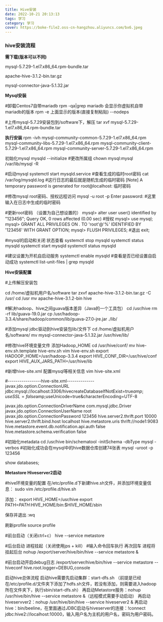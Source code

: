 ```yaml
---
title: Hive安装
date: 2022-10-21 20:13:13
tags: 学习
category: 学习
cover: https://boke-file2.oss-cn-hangzhou.aliyuncs.com/bx6.jpeg
---
```


### hive安装流程

**需下载(版本可以不同)**

mysql-5.7.29-1.el7.x86_64.rpm-bundle.tar

apache-hive-3.1.2-bin.tar.gz

mysql-connector-java-5.1.32.jar

**Mysql安装**

#卸载Centos7自带mariadb
rpm -qa|grep mariadb
会显示你虚拟机自带mariadb的版本
rpm -e	上面显示的版本(直接复制粘贴) --nodeps

#上传mysql-5.7.29安装包到/software下，解压
tar xvf mysql-5.7.29-1.el7.x86_64.rpm-bundle.tar

**执行安装**
rpm -ivh mysql-community-common-5.7.29-1.el7.x86_64.rpm mysql-community-libs-5.7.29-1.el7.x86_64.rpm mysql-community-client-5.7.29-1.el7.x86_64.rpm mysql-community-server-5.7.29-1.el7.x86_64.rpm

初始化mysql
mysqld --initialize
#更改所属组
chown mysql:mysql /var/lib/mysql -R

#启动mysql
systemctl start mysqld.service
#查看生成的临时root密码
cat /var/log/mysqld.log
#这行日志的最后就是随机生成的临时密码
[Note] A temporary password is generated for root@localhost: 临时密码

#修改mysql root密码、授权远程访问
mysql -u root -p
Enter password:     #这里输入在日志中生成的临时密码

#更新root密码  （设置为自己想设置的）
mysql> alter user user() identified by "123456";
Query OK, 0 rows affected (0.00 sec)
#授权
mysql> use mysql;
mysql> GRANT ALL PRIVILEGES ON *.* TO 'root'@'%' IDENTIFIED BY '123456' WITH GRANT OPTION;
mysql> FLUSH PRIVILEGES;
#退出
exit;

#mysql的启动和关闭 状态查看
systemctl stop mysqld
systemctl status mysqld
systemctl start mysqld
systemctl status mysqld

#建议设置为开机自启动服务
systemctl enable  mysqld
#查看是否已经设置自启动成功
systemctl list-unit-files | grep mysqld

**Hive安装配置**

#上传解压安装包

cd /home/虚拟机用户名/software
tar zxvf apache-hive-3.1.2-bin.tar.gz -C /usr/
cd /usr
mv apache-hive-3.1.2-bin hive

#解决hadoop、hive之间guava版本差异（Java的一个工具包）
cd /usr/hive
rm -rf lib/guava-19.0.jar
cp /usr/hadoop-3.3.4/share/hadoop/common/lib/guava-27.0-jre.jar ./lib/

#添加mysql jdbc驱动到hive安装包lib/文件下
cd /home/虚拟机用户名/software/
mv mysql-connector-java-5.1.32.jar /usr/hive/lib/

#修改hive环境变量文件 添加Hadoop_HOME
cd /usr/hive/conf/
mv hive-env.sh.template hive-env.sh
vim hive-env.sh
export HADOOP_HOME=/usr/hadoop-3.3.4
export HIVE_CONF_DIR=/usr/hive/conf
export HIVE_AUX_JARS_PATH=/usr/hive/lib

#新增hive-site.xml 配置mysql等相关信息
vim hive-site.xml

#-----------------hive-site.xml--------------
<configuration>
    <!-- 存储元数据mysql相关配置 -->
    <property>
        <name>javax.jdo.option.ConnectionURL</name>
        <value> jdbc:mysql://localhost:3306/hivecreateDatabaseIfNotExist=true$amp;useSSL=false$amp;useUnicode=true&amp;characterEncoding=UTF-8</value>
    </property>

<property>
    <name>javax.jdo.option.ConnectionDriverName</name>
    <value>com.mysql.jdbc.Driver</value>
</property>

<property>
    <name>javax.jdo.option.ConnectionUserName</name>
    <value>root</value>
</property>

<property>
    <name>javax.jdo.option.ConnectionPassword</name>
    <value>123456</value>
</property>

<!-- 配置hiveservver2端口号和主机名 -->
<property>
    <name>hive.server2.thrift.port</name>
    <value>10000</value>
</property>
<property>
    <name>hive.server2.thrift.bind.host</name>
    <value>localhost</value>
</property>

<!-- 远程模式部署metastore 服务地址 -->
<property>
    <name>hive.metastore.uris</name>
    <value>thrift://node1:9083</value>
</property>

<!-- 关闭元数据存储授权  -->
<property>
    <name>hive.metastore.event.db.notification.api.auth</name>
    <value>false</value>
</property>

<!-- 关闭元数据存储版本的验证 -->
<property>
    <name>hive.metastore.schema.verification</name>
    <value>false</value>
</property>

</configuration>

#初始化metadata
cd /usr/hive
bin/schematool -initSchema -dbType mysql -verbos
#初始化成功会在mysql中的hive数据仓库创建74张表
mysql -uroot -p
123456

show databases;

**Metastore Hiveserver2启动**

#hive环境变量的配置
在/etc/profile.d下新建hive.sh文件，并添加环境变量信息：
sudo vim /etc/profile.d/hive.sh

添加：
export HIVE_HOME=/usr/hive
export PATH=$PATH:$HIVE_HOME/bin:$HIVE_HOME/sbin

保存并退出
:wq

刷新profile
source profile

#前台启动（关闭ctrl+c）
hive --service metastore

#后台启动 进程挂起（关闭使用jps + kill）
#输入命令回车执行 再次回车 进程将挂起后台
nohup /export/server/hive/bin/hive --service metastore &

#前台启动开启debug日志
/export/server/hive/bin/hive --service metastore --hiveconf hive.root.logger=DEBUG,console

启动hive总体流程
启动hive需要先启动集群：start-dfs.sh （前提是已经在/etc/profile.d/文件夹下添加了hdfs.sh文件，若没有添加，则需要进入hadoop所在文件夹下，执行sbin/start-dfs.sh）
再启动Metastore服务：nohup /usr/hive/bin/hive --service metastore &（远程模式需要手动启动）
再启动hiveservver2：nohup /usr/hive/bin/hive --service hiveserver2 &
再启动hive：bin/beeline，在里面通过JDBC启动与hiveserver的连接：!connect jdbc:hive2://localhost:10000，输入用户名为主机的用户名，密码为用户密码。